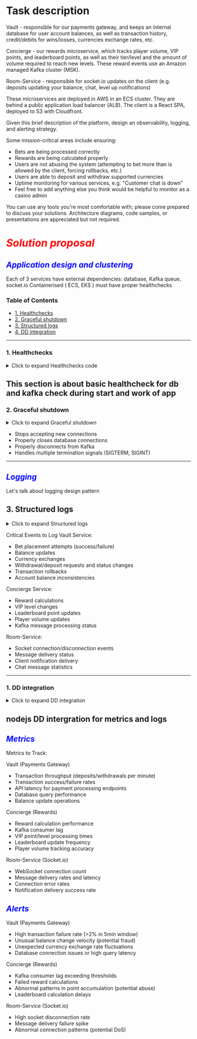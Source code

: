 # Task description
Vault - responsible for our payments gateway, and keeps an internal database for user account balances, as well as transaction history, credit/debits for wins/losses, currencies exchange rates, etc.

Concierge - our rewards microservice, which tracks player volume, VIP points, and leaderboard points, as well as their tier/level and the amount of volume required to reach new levels. These reward events use an Amazon managed Kafka cluster (MSK).

Room-Service - responsible for socket.io updates on the client (e.g. deposits updating your balance, chat, level up notifications)

These microservices are deployed in AWS in an ECS cluster. They are behind a public application load balancer (ALB). The client is a React SPA, deployed to S3 with Cloudfront.

Given this brief description of the platform, design an observability, logging, and alerting strategy.

Some mission-critical areas include ensuring:
- Bets are being processed correctly
- Rewards are being calculated properly
- Users are not abusing the system (attempting to bet more than is allowed by the client, forcing rollbacks, etc.)
- Users are able to deposit and withdraw supported currencies
- Uptime monitoring for various services, e.g. "Customer chat is down"
- Feel free to add anything else you think would be helpful to monitor as a casino admin

You can use any tools you're most comfortable with; please come prepared to discuss your solutions. Architecture diagrams, code samples, or presentations are appreciated but not required.

# <span style="color: red;">*Solution proposal*</span>


## <span style="color: blue;">*Application design and clustering*</span>

Each of 3 services have external dependencies: database, Kafka queue, socket.io Containerised ( ECS, EKS ) must have proper healthchecks

### Table of Contents
- [1. Healthchecks](#1-Healthchecks)
- [2. Graceful shutdown](#2-Graceful-shutdown)
- [3. Structured logs](#3-Structured-logs)
- [4. DD integration](#4-DD-integration)


---

### 1. Healthchecks
<details>
<summary>Click to expand Healthchecks code</summary>

```javascript
# Code example

livenessProbe:
httpGet:
  path: /liveness
  port: 3000
initialDelaySeconds: 30
periodSeconds: 10
readinessProbe:
httpGet:
  path: /health
  port: 3000
initialDelaySeconds: 30
periodSeconds: 30
----------------------------------------  
const express = require('express');
const { Kafka } = require('kafkajs');
const mongoose = require('mongoose'); // Example for MongoDB
// const { Client } = require('pg'); // Uncomment for PostgreSQL

const app = express();
const PORT = process.env.PORT || 3000;

// Database settings - replace with your own
const DB_URI = process.env.DB_URI || 'mongodb://localhost:27017/myapp';

// Kafka settings - replace with your own
const KAFKA_BROKERS = (process.env.KAFKA_BROKERS || 'localhost:9092').split(',');
const KAFKA_CLIENT_ID = process.env.KAFKA_CLIENT_ID || 'health-check-client';

// Connect to database (MongoDB example)
mongoose.connect(DB_URI);
const db = mongoose.connection;

// Initialize Kafka client
const kafka = new Kafka({
clientId: KAFKA_CLIENT_ID,
brokers: KAFKA_BROKERS,
});
const producer = kafka.producer();

// Check database health
async function checkDatabaseHealth() {
try {
  // For MongoDB
  if (db.readyState === 1) {
    return { status: 'ok', message: 'Database connection is healthy' };
  } else {
    return { status: 'error', message: 'Database connection is not established' };
  }
  
  /* For PostgreSQL uncomment:
  const client = new Client();
  await client.connect();
  await client.query('SELECT 1');
  await client.end();
  return { status: 'ok', message: 'Database connection is healthy' };
  */
} catch (error) {
  return { 
    status: 'error', 
    message: `Database connection failed: ${error.message}` 
  };
}
}

// Check Kafka health
async function checkKafkaHealth() {
try {
  // Check connection by attempting to connect to the broker
  await producer.connect();
  await producer.disconnect();
  return { status: 'ok', message: 'Kafka connection is healthy' };
} catch (error) {
  return { 
    status: 'error', 
    message: `Kafka connection failed: ${error.message}` 
  };
}
}

// Endpoint for healthcheck
app.get('/health', async (req, res) => {
const results = {
  service: 'ok',
  timestamp: new Date().toISOString(),
  checks: {}
};

// Check database
results.checks.database = await checkDatabaseHealth();

// Check Kafka
results.checks.kafka = await checkKafkaHealth();

// Determine overall status
const hasErrors = Object.values(results.checks).some(check => check.status === 'error');

if (hasErrors) {
  results.service = 'error';
  res.status(500);
} else {
  res.status(200);
}

res.json(results);
});

// Simpler liveness probe endpoint
app.get('/liveness', (req, res) => {
res.status(200).send('OK');
});

// Start the server
app.listen(PORT, () => {
console.log(`Health check service listening on port ${PORT}`);
});

// Proper handling of termination signals
process.on('SIGTERM', () => {
console.log('SIGTERM signal received: closing HTTP server');
// Close connections before terminating
mongoose.disconnect();
producer.disconnect();
process.exit(0);
});
```

</details>

This section is about basic healthcheck for db and kafka check during start and work of app 
---

### 2. Graceful shutdown


<details>
<summary>Click to expand Graceful shutdown</summary>

```javascript
# Code example

livenessProbe:
httpGet:
  path: /liveness
  port: 3000
initialDelaySeconds: 30
periodSeconds: 10
readinessProbe:
httpGet:
  path: /health
  port: 3000
initialDelaySeconds: 30
periodSeconds: 30
----------------------------------------  
const express = require('express');
const { Kafka } = require('kafkajs');
const mongoose = require('mongoose'); // Example for MongoDB
// const { Client } = require('pg'); // Uncomment for PostgreSQL

const app = express();
const PORT = process.env.PORT || 3000;

// Database settings - replace with your own
const DB_URI = process.env.DB_URI || 'mongodb://localhost:27017/myapp';

// Kafka settings - replace with your own
const KAFKA_BROKERS = (process.env.KAFKA_BROKERS || 'localhost:9092').split(',');
const KAFKA_CLIENT_ID = process.env.KAFKA_CLIENT_ID || 'health-check-client';

// Connect to database (MongoDB example)
mongoose.connect(DB_URI);
const db = mongoose.connection;

// Initialize Kafka client
const kafka = new Kafka({
clientId: KAFKA_CLIENT_ID,
brokers: KAFKA_BROKERS,
});
const producer = kafka.producer();

// Check database health
async function checkDatabaseHealth() {
try {
  // For MongoDB
  if (db.readyState === 1) {
    return { status: 'ok', message: 'Database connection is healthy' };
  } else {
    return { status: 'error', message: 'Database connection is not established' };
  }
  
  /* For PostgreSQL uncomment:
  const client = new Client();
  await client.connect();
  await client.query('SELECT 1');
  await client.end();
  return { status: 'ok', message: 'Database connection is healthy' };
  */
} catch (error) {
  return { 
    status: 'error', 
    message: `Database connection failed: ${error.message}` 
  };
}
}

// Check Kafka health
async function checkKafkaHealth() {
try {
  // Check connection by attempting to connect to the broker
  await producer.connect();
  await producer.disconnect();
  return { status: 'ok', message: 'Kafka connection is healthy' };
} catch (error) {
  return { 
    status: 'error', 
    message: `Kafka connection failed: ${error.message}` 
  };
}
}

// Endpoint for healthcheck
app.get('/health', async (req, res) => {
const results = {
  service: 'ok',
  timestamp: new Date().toISOString(),
  checks: {}
};

// Check database
results.checks.database = await checkDatabaseHealth();

// Check Kafka
results.checks.kafka = await checkKafkaHealth();

// Determine overall status
const hasErrors = Object.values(results.checks).some(check => check.status === 'error');

if (hasErrors) {
  results.service = 'error';
  res.status(500);
} else {
  res.status(200);
}

res.json(results);
});

// Simpler liveness probe endpoint
app.get('/liveness', (req, res) => {
res.status(200).send('OK');
});

// Start the server
app.listen(PORT, () => {
console.log(`Health check service listening on port ${PORT}`);
});

// Proper handling of termination signals
process.on('SIGTERM', () => {
console.log('SIGTERM signal received: closing HTTP server');
// Close connections before terminating
mongoose.disconnect();
producer.disconnect();
process.exit(0);
});
```

</details>

- Stops accepting new connections
- Properly closes database connections
- Properly disconnects from Kafka
- Handles multiple termination signals (SIGTERM, SIGINT)
---

## <span style="color: blue;">*Logging*</span>

Let's talk about logging design pattern

## 3. Structured logs
<details>
<summary>Click to expand Structured logs</summary>

```javascript
# Code example

{
  "timestamp": "2025-03-20T08:12:34.567Z",
  "service": "vault",
  "level": "info",
  "trace_id": "abc123def456",
  "user_id": "user-789",
  "session_id": "sess-xyz",
  "request_id": "req-456",
  "message": "Processing bet request",
  "details": {
    "bet_amount": 50.00,
    "game_id": "blackjack-01",
    "currency": "USD"
  }
}
```

</details>

Critical Events to Log
Vault Service:

- Bet placement attempts (success/failure)
- Balance updates
- Currency exchanges
- Withdrawal/deposit requests and status changes
- Transaction rollbacks
- Account balance inconsistencies

Concierge Service:

- Reward calculations
- VIP level changes
- Leaderboard point updates
- Player volume updates
- Kafka message processing status

Room-Service:

- Socket connection/disconnection events
- Message delivery status
- Client notification delivery
- Chat message statistics
---


### 1. DD integration
<details>
<summary>Click to expand DD integration</summary>

```javascript
# Code example

// health.js - Health check module with Datadog integration
const express = require('express');
const router = express.Router();
const mongoose = require('mongoose');
const { Kafka } = require('kafkajs');
const { logger, tracer } = require('./datadog');

// Environment variables
const KAFKA_BROKERS = process.env.KAFKA_BROKERS ? process.env.KAFKA_BROKERS.split(',') : [];
const KAFKA_CLIENT_ID = process.env.KAFKA_CLIENT_ID || 'casino-service';
const KAFKA_HEALTH_TOPIC = process.env.KAFKA_HEALTH_TOPIC || 'healthcheck';
const DB_HEALTH_CHECK_TIMEOUT_MS = parseInt(process.env.DB_HEALTH_CHECK_TIMEOUT_MS || '2000', 10);
const KAFKA_HEALTH_CHECK_TIMEOUT_MS = parseInt(process.env.KAFKA_HEALTH_CHECK_TIMEOUT_MS || '5000', 10);

// Cache health check results
let dbHealthCache = { status: 'unknown', lastChecked: 0 };
let kafkaHealthCache = { status: 'unknown', lastChecked: 0 };
const CACHE_TTL_MS = 10000; // 10 seconds

/**
 * Database health check with Datadog tracing
 */
const checkDatabaseHealth = async () => {
  // Use cache if recent
  const now = Date.now();
  if (now - dbHealthCache.lastChecked < CACHE_TTL_MS) {
    return dbHealthCache.status === 'healthy';
  }

  let isHealthy = false;
  
  // Create a span for the database health check
  const span = tracer.startSpan('health.check.database');
  
  try {
    // Check MongoDB connection state
    if (mongoose.connection.readyState !== 1) {
      throw new Error('Database not connected');
    }

    span.setTag('db.connection_state', mongoose.connection.readyState);
    
    // Perform a simple query with timeout
    const startTime = Date.now();
    await Promise.race([
      mongoose.connection.db.admin().ping(),
      new Promise((_, reject) => 
        setTimeout(() => reject(new Error('Database ping timeout')), DB_HEALTH_CHECK_TIMEOUT_MS)
      )
    ]);
    
    const pingTime = Date.now() - startTime;
    span.setTag('db.ping_time_ms', pingTime);
    
    if (tracer.dogstatsd) {
      tracer.dogstatsd.histogram('casino.db.ping_time', pingTime);
      tracer.dogstatsd.increment('casino.health.db_check.success', 1);
    }
    
    isHealthy = true;
    logger.debug('Database health check passed', { pingTime });
  } catch (error) {
    span.setTag('error', true);
    span.setTag('error.message', error.message);
    span.setTag('error.type', error.name);
    
    if (tracer.dogstatsd) {
      tracer.dogstatsd.increment('casino.health.db_check.failure', 1, {
        error_type: error.name,
      });
    }
    
    logger.error('Database health check failed', { error: error.message });
    isHealthy = false;
  } finally {
    span.finish();
  }

  // Update cache
  dbHealthCache = {
    status: isHealthy ? 'healthy' : 'unhealthy',
    lastChecked: now
  };
  
  return isHealthy;
};

/**
 * Kafka health check with Datadog tracing
 */
const checkKafkaHealth = async () => {
  // Use cache if recent
  const now = Date.now();
  if (now - kafkaHealthCache.lastChecked < CACHE_TTL_MS) {
    return kafkaHealthCache.status === 'healthy';
  }

  let isHealthy = false;
  
  // Skip check if Kafka is not configured
  if (!KAFKA_BROKERS.length) {
    logger.warn('Kafka brokers not configured, skipping health check');
    return false;
  }

  // Create a span for the Kafka health check
  const span = tracer.startSpan('health.check.kafka');
  span.setTag('kafka.brokers', KAFKA_BROKERS.join(','));
  
  try {
    // Initialize Kafka client
    const kafka = new Kafka({
      clientId: KAFKA_CLIENT_ID,
      brokers: KAFKA_BROKERS,
    });

    // Create an admin client
    const admin = kafka.admin();
    
    // Connect with timeout
    const startTime = Date.now();
    await Promise.race([
      admin.connect(),
      new Promise((_, reject) => 
        setTimeout(() => reject(new Error('Kafka connection timeout')), KAFKA_HEALTH_CHECK_TIMEOUT_MS)
      )
    ]);

    // List topics to verify connection
    const topics = await admin.listTopics();
    span.setTag('kafka.topics_count', topics.length);
    
    // Disconnect after check
    await admin.disconnect();
    
    const connectTime = Date.now() - startTime;
    span.setTag('kafka.connect_time_ms', connectTime);
    
    if (tracer.dogstatsd) {
      tracer.dogstatsd.histogram('casino.kafka.connect_time', connectTime);
      tracer.dogstatsd.increment('casino.health.kafka_check.success', 1);
    }
    
    isHealthy = true;
    logger.debug('Kafka health check passed', { connectTime, topicsCount: topics.length });
  } catch (error) {
    span.setTag('error', true);
    span.setTag('error.message', error.message);
    span.setTag('error.type', error.name);
    
    if (tracer.dogstatsd) {
      tracer.dogstatsd.increment('casino.health.kafka_check.failure', 1, {
        error_type: error.name,
      });
    }
    
    logger.error('Kafka health check failed', { error: error.message });
    isHealthy = false;
  } finally {
    span.finish();
  }

  // Update cache
  kafkaHealthCache = {
    status: isHealthy ? 'healthy' : 'unhealthy',
    lastChecked: now
  };
  
  return isHealthy;
};

/**
 * Liveness endpoint - basic check if service is running
 */
router.get('/liveness', (req, res) => {
  const span = tracer.startSpan('health.liveness');
  try {
    if (tracer.dogstatsd) {
      tracer.dogstatsd.increment('casino.health.liveness.check', 1);
    }
    
    res.status(200).json({
      status: 'alive',
      timestamp: new Date().toISOString()
    });
  } finally {
    span.finish();
  }
});

/**
 * Readiness endpoint - checks if service can handle traffic
 */
router.get('/readiness', async (req, res) => {
  const span = tracer.startSpan('health.readiness');
  
  try {
    const dbHealth = await checkDatabaseHealth();
    const kafkaHealth = await checkKafkaHealth();
    
    // Service is ready if required dependencies are available
    const isReady = dbHealth; // DB is required, Kafka might be optional
    
    span.setTag('health.database', dbHealth);
    span.setTag('health.kafka', kafkaHealth);
    span.setTag('health.ready', isReady);
    
    const status = {
      status: isReady ? 'ready' : 'not_ready',
      timestamp: new Date().toISOString(),
      checks: {
        database: dbHealth ? 'healthy' : 'unhealthy',
        kafka: kafkaHealth ? 'healthy' : 'unhealthy'
      }
    };
    
    // Send service check to Datadog
    if (tracer.dogstatsd) {
      tracer.dogstatsd.serviceCheck(
        'casino.service.ready',
        isReady ? 0 : 2, // 0=OK, 1=WARNING, 2=CRITICAL
        {
          message: isReady ? 'Service is ready' : 'Service is not ready',
          tags: [`env:${process.env.NODE_ENV}`]
        }
      );
    }
    
    // Log status on failure
    if (!isReady) {
      logger.warn('Service not ready', status);
    }
    
    res.status(isReady ? 200 : 503).json(status);
  } catch (error) {
    span.setTag('error', true);
    span.setTag('error.message', error.message);
    
    logger.error('Readiness check failed', { error: error.message });
    
    res.status(500).json({
      status: 'error',
      message: 'Readiness check failed',
      timestamp: new Date().toISOString()
    });
  } finally {
    span.finish();
  }
});

/**
 * Detailed health check endpoint for internal monitoring
 */
router.get('/health', async (req, res) => {
  const span = tracer.startSpan('health.detailed');
  
  try {
    const dbHealth = await checkDatabaseHealth();
    const kafkaHealth = await checkKafkaHealth();
    
    // Service version from environment
    const version = process.env.SERVICE_VERSION || 'unknown';
    
    // Calculate overall health
    const isHealthy = dbHealth; // DB is critical
    
    span.setTag('health.database', dbHealth);
    span.setTag('health.kafka', kafkaHealth);
    span.setTag('health.overall', isHealthy);
    span.setTag('service.version', version);
    
    const memory = process.memoryUsage();
    span.setTag('memory.rss_mb', Math.round(memory.rss / 1024 / 1024));
    span.setTag('memory.heap_used_mb', Math.round(memory.heapUsed / 1024 / 1024));
    
    const healthStatus = {
      status: isHealthy ? 'healthy' : 'unhealthy',
      version,
      uptime: process.uptime(),
      timestamp: new Date().toISOString(),
      env: process.env.NODE_ENV,
      dependencies: {
        database: {
          status: dbHealth ? 'healthy' : 'unhealthy',
          connectionState: mongoose.connection.readyState,
          host: process.env.MONGODB_HOST || 'unknown',
        },
        kafka: {
          status: kafkaHealth ? 'healthy' : 'unhealthy',
          brokers: KAFKA_BROKERS.length ? KAFKA_BROKERS.join(',') : 'not_configured',
          clientId: KAFKA_CLIENT_ID
        }
      },
      memory: {
        rss: memory.rss,
        heapTotal: memory.heapTotal,
        heapUsed: memory.heapUsed
      }
    };
    
    // Send metrics to Datadog
    if (tracer.dogstatsd) {
      tracer.dogstatsd.gauge('casino.memory.rss', memory.rss);
      tracer.dogstatsd.gauge('casino.memory.heap_total', memory.heapTotal);
      tracer.dogstatsd.gauge('casino.memory.heap_used', memory.heapUsed);
      tracer.dogstatsd.gauge('casino.uptime', process.uptime());
    }
    
    logger.debug('Health check executed', { 
      healthy: isHealthy,
      dbHealthy: dbHealth,
      kafkaHealthy: kafkaHealth
    });
    
    res.status(isHealthy ? 200 : 503).json(healthStatus);
  } catch (error) {
    span.setTag('error', true);
    span.setTag('error.message', error.message);
    
    logger.error('Health check failed', { error: error.message });
    
    res.status(500).json({
      status: 'error',
      message: 'Health check failed',
      timestamp: new Date().toISOString()
    });
  } finally {
    span.finish();
  }
});

module.exports = router;
```

</details>

nodejs DD intergration  for metrics and logs 
---


## <span style="color: blue;">*Metrics*</span>



Metrics to Track:

Vault (Payments Gateway)
- Transaction throughput (deposits/withdrawals per minute)
- Transaction success/failure rates
- API latency for payment processing endpoints
- Database query performance
- Balance update operations

Concierge (Rewards)
- Reward calculation performance
- Kafka consumer lag
- VIP point/level processing times
- Leaderboard update frequency
- Player volume tracking accuracy

Room-Service (Socket.io)
- WebSocket connection count
- Message delivery rates and latency
- Connection error rates
- Notification delivery success rate


## <span style="color: blue;">*Alerts*</span>


Vault (Payments Gateway)
- High transaction failure rate (>2% in 5min window)
- Unusual balance change velocity (potential fraud)
- Unexpected currency exchange rate fluctuations
- Database connection issues or high query latency

Concierge (Rewards)
- Kafka consumer lag exceeding thresholds
- Failed reward calculations
- Abnormal patterns in point accumulation (potential abuse)
- Leaderboard calculation delays

Room-Service (Socket.io)
- High socket disconnection rate
- Message delivery failure spike
- Abnormal connection patterns (potential DoS)